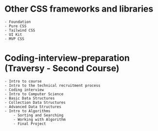 # Other CSS frameworks and libraries
    - Foundation
    - Pure CSS
    - Tailwind CSS
    - UI Kit
    - MVP CSS

# Coding-interview-preparation (Traversy - Second Course)
    - Intro to course
    - Intro to the technical recruitment process
    - Coding interview
    - Intro to Computer Science
    - Basic Data Structures
    - Collection Data Structures
    - Advanced Data Structures
    - Intro to Algorithms
        - Sorting and Searching
        - Working with Algorithm
        - Final Project

